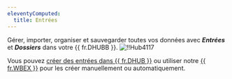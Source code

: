 ```yaml
---
eleventyComputed:
  title: Entrées
---
```

Gérer, importer, organiser et sauvegarder toutes vos données avec ***Entrées*** et ***Dossiers*** dans votre {{ fr.DHUBB }}.
![!!Hub4117](https://cdnweb.devolutions.net/docs/docs_en_hub_Hub4117.png)

Vous pouvez [créer des entrées dans {{ fr.DHUB }}](/hub/web-interface/entries/create-entries-manually/) ou utiliser notre [{{ fr.WBEX }}](/workspace/workspace-browser-extension/hub-business/using-workspace-browser-extension/) pour les créer manuellement ou automatiquement.

